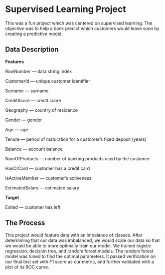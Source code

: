 # Supervised Learning Project

This was a fun project which was centered on supervised learning. The objective was to help a bank predict which customers would leave soon by creating a predictive model.

## Data Description

__Features__

RowNumber — data string index

CustomerId — unique customer identifier

Surname — surname

CreditScore — credit score

Geography — country of residence

Gender — gender

Age — age

Tenure — period of maturation for a customer’s fixed deposit (years)

Balance — account balance

NumOfProducts — number of banking products used by the customer

HasCrCard — customer has a credit card

IsActiveMember — customer’s activeness

EstimatedSalary — estimated salary


__Target__

Exited — сustomer has left

## The Process

This project would feature data with an imbalance of classes. After determining that our data was imbalanced, we would scale our data so that we would be able to more optimally train our model. We trained logistic regression, decision tree, and random forest models. The random forest model was tuned to find the optimal parameters. It passed verification on our final test set with F1 score as our metric, and further validated with a plot of its ROC curve.
